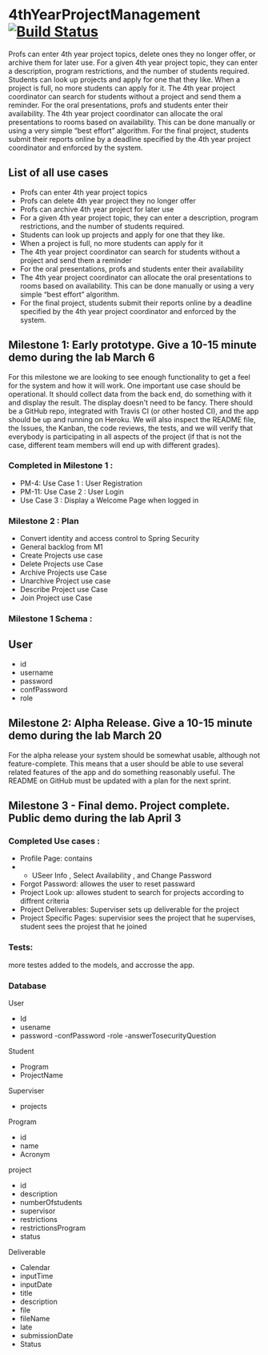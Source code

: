 # 4thYearProjectManagement                   [![Build Status](https://travis-ci.com/4806/4thYearProjectManagement.svg?token=us4qsxqi7zv1aRoJAiLW&branch=master)](https://travis-ci.com/4806/4thYearProjectManagement)

Profs can enter 4th year project topics, delete ones they no longer offer, or archive them for later use. For a given 4th year project topic, they can enter a description, program restrictions, and the number of students required. Students can look up projects and apply for one that they like. When a project is full, no more students can apply for it. The 4th year project coordinator can search for students without a project and send them a reminder. For the oral presentations, profs and students enter their availability. The 4th year project coordinator can allocate the oral presentations to rooms based on availability. This can be done manually or using a very simple “best effort” algorithm. For the final project, students submit their reports online by a deadline specified by the 4th year project coordinator and enforced by the system.

## List of all use cases
- Profs can enter 4th year project topics
- Profs can delete 4th year project they no longer offer
- Profs can archive 4th year project for later use
- For a given 4th year project topic, they can enter a description, program restrictions, and the number of students required.
- Students can look up projects and apply for one that they like. 
- When a project is full, no more students can apply for it
- The 4th year project coordinator can search for students without a project and send them a reminder
- For the oral presentations, profs and students enter their availability
- The 4th year project coordinator can allocate the oral presentations to rooms based on availability. This can be done manually or using a very simple “best effort” algorithm.
- For the final project, students submit their reports online by a deadline specified by the 4th year project coordinator and enforced by the system.

## Milestone 1: Early prototype. Give a 10-15 minute demo during the lab March 6
For this milestone we are looking to see enough functionality to get a feel for the system and how it will
work. One important use case should be operational. It should collect data from the back end, do
something with it and display the result. The display doesn't need to be fancy. There should be a GitHub
repo, integrated with Travis CI (or other hosted CI), and the app should be up and running on Heroku.
We will also inspect the README file, the Issues, the Kanban, the code reviews, the tests, and we will
verify that everybody is participating in all aspects of the project (if that is not the case, different team
members will end up with different grades).

### Completed in Milestone 1 : 
 - PM-4: Use Case 1 : User Registration
 - PM-11: Use Case 2 : User Login
 - Use Case 3 : Display a Welcome Page when logged in
 
### Milestone 2 : Plan
 - Convert identity and access control to Spring Security
 - General backlog from M1
 - Create Projects use case
 - Delete Projects use Case
 - Archive Projects use Case
 - Unarchive Project use case
 - Describe Project use Case
 - Join Project use Case
 
### Milestone 1 Schema : 

## User
  - id   
  - username
  - password
  - confPassword
  - role

## Milestone 2: Alpha Release. Give a 10-15 minute demo during the lab March 20
For the alpha release your system should be somewhat usable, although not feature-complete. This
means that a user should be able to use several related features of the app and do something reasonably
useful. The README on GitHub must be updated with a plan for the next sprint.

## Milestone 3 - Final demo. Project complete. Public demo during the lab April 3 
### Completed Use cases : 
 - Profile Page: contains 
 - - USeer Info ,  Select Availability , and  Change Password 
- Forgot Password: allowes the user to reset passward 
-  Project Look up: allowes student to search for projects according to diffrent criteria 
- Project Deliverables: Superviser sets up deliverable for the project
- Project Specific Pages: supervisior sees the project that he supervises, student sees the projest that he joined 

### Tests: 
 more testes added to the models, and accrosse the app. 
 ### Database 
 User
 - Id 
 - usename 
 - password
 -confPassword
 -role
 -answerTosecurityQuestion

 Student 
 - Program 
 - ProjectName
 
 Superviser 
 - projects 
  
 Program
 - id 
 - name 
 - Acronym
 
 project 
 - id 
 - description 
 - numberOfstudents 
 - supervisor 
 - restrictions 
 - restrictionsProgram
 - status 
 
 Deliverable
 - Calendar
 - inputTime
 - inputDate 
 - title 
 - description 
 - file 
 - fileName 
 - late 
 - submissionDate
 - Status 
 
 
 
 
 



